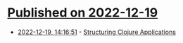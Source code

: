 # [Published on 2022-12-19](index.md)

* [2022-12-19, 14:16:51](https://news.ycombinator.com/item?id=34052268) - [Structuring Clojure Applications](https://yogthos.net/posts/2022-12-18-StructuringClojureApplications.html)

